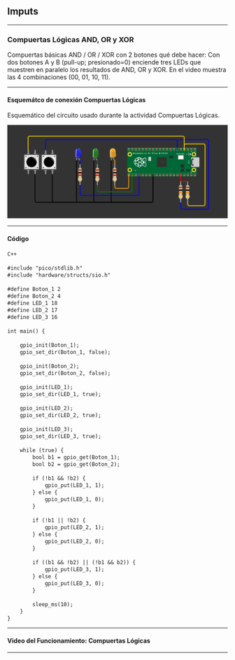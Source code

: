 ## Imputs

---

### Compuertas Lógicas AND, OR y XOR

Compuertas básicas AND / OR / XOR con 2 botones qué debe hacer: Con dos botones A y B (pull-up; presionado=0) enciende tres LEDs que muestren en paralelo los resultados de AND, OR y XOR. En el video muestra las 4 combinaciones (00, 01, 10, 11).

---

#### Esquemátco de conexión Compuertas Lógicas

Esquemático del circuito usado durante la actividad Compuertas Lógicas.

![Diagrama del sistema](../recursos/imgs/esquematico_compuertas_tarea3.png)

---

#### Código

``` codigo
C++

#include "pico/stdlib.h"
#include "hardware/structs/sio.h"

#define Boton_1 2
#define Boton_2 4
#define LED_1 18
#define LED_2 17
#define LED_3 16

int main() {

    gpio_init(Boton_1);
    gpio_set_dir(Boton_1, false);

    gpio_init(Boton_2);
    gpio_set_dir(Boton_2, false);

    gpio_init(LED_1);
    gpio_set_dir(LED_1, true);

    gpio_init(LED_2);
    gpio_set_dir(LED_2, true);

    gpio_init(LED_3);
    gpio_set_dir(LED_3, true);

    while (true) {
        bool b1 = gpio_get(Boton_1);
        bool b2 = gpio_get(Boton_2);

        if (!b1 && !b2) {
            gpio_put(LED_1, 1);
        } else {
            gpio_put(LED_1, 0);
        }

        if (!b1 || !b2) {
            gpio_put(LED_2, 1);
        } else {
            gpio_put(LED_2, 0);
        }

        if ((b1 && !b2) || (!b1 && b2)) {
            gpio_put(LED_3, 1);
        } else {
            gpio_put(LED_3, 0);
        }

        sleep_ms(10); 
    }
}

```

---

#### Video del Funcionamiento: Compuertas Lógicas



---